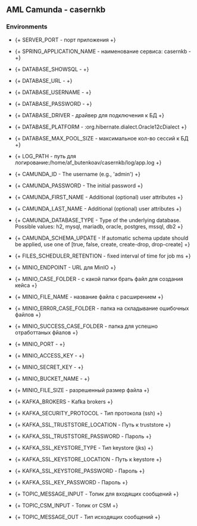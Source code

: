## AML Camunda - casernkb

### Environments
- {+ SERVER_PORT - порт приложения +}
- {+ SPRING_APPLICATION_NAME - наименование сервиса: casernkb - +}

- {+ DATABASE_SHOWSQL - +}
- {+ DATABASE_URL - +}
- {+ DATABASE_USERNAME - +} 
- {+ DATABASE_PASSWORD - +}
- {+ DATABASE_DRIVER - драйвер для подключения к БД +}
- {+ DATABASE_PLATFORM - :org.hibernate.dialect.Oracle12cDialect +}
- {+ DATABASE_MAX_POOL_SIZE - максимальное кол-во сессий к БД +}

- {+ LOG_PATH - путь для логирование:/home/af_butenkoav/casernkb/log/app.log +}

- {+ CAMUNDA_ID - The username (e.g., 'admin') +}
- {+ CAMUNDA_PASSWORD - The initial password +}
- {+ CAMUNDA_FIRST_NAME - Additional (optional) user attributes +} 
- {+ CAMUNDA_LAST_NAME - Additional (optional) user attributes +}
- {+ CAMUNDA_DATABASE_TYPE - Type of the underlying database. Possible values: h2, mysql, mariadb, oracle, postgres, mssql, db2 +}
- {+ CAMUNDA_SCHEMA_UPDATE - If automatic schema update should be applied, use one of [true, false, create, create-drop, drop-create] +}
- {+ FILES_SCHEDULER_RETENTION - fixed interval of time for job ms +}

- {+ MINIO_ENDPOINT - URL для MinIO +}
- {+ MINIO_CASE_FOLDER - с какой папки брать файл для создания кейса +}
- {+ MINIO_FILE_NAME - название файла с расширением +}
- {+ MINIO_ERR0R_CASE_FOLDER - папка на складывание ошибочных файлов +}
- {+ MINIO_SUCCESS_CASE_FOLDER - папка для успешно отработтаных фйалов +}
- {+ MINIO_PORT - +}
- {+ MINIO_ACCESS_KEY - +}
- {+ MINIO_SECRET_KEY - +}
- {+ MINIO_BUCKET_NAME - +}
- {+ MINIO_FILE_SIZE - разрешенный размер файла +}

- {+ KAFKA_BROKERS - Kafka brokers +}
- {+ KAFKA_SECURITY_PROTOCOL - Тип протокола (ssh) +}
- {+ KAFKA_SSL_TRUSTSTORE_LOCATION - Путь к truststore +}
- {+ KAFKA_SSL_TRUSTSTORE_PASSWORD - Пароль +}
- {+ KAFKA_SSL_KEYSTORE_TYPE - Тип keystore (jks) +}
- {+ KAFKA_SSL_KEYSTORE_LOCATION - Путь к keystore +}
- {+ KAFKA_SSL_KEYSTORE_PASSWORD - Пароль +}
- {+ KAFKA_SSL_KEY_PASSWORD - Пароль +}

- {+ TOPIC_MESSAGE_INPUT - Топик для входящих сообщений +}
- {+ TOPIC_CSM_INPUT - Топик от CSM +} 
- {+ TOPIC_MESSAGE_OUT - Тип исходящих сообщений +}